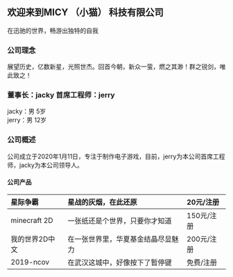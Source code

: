 ## 欢迎来到MICY  （小猫）  科技有限公司
在迅驰的世界，畅游出独特的自我

### 公司理念
展望历史，亿数新星，光照世杰。回首今朝，新众一萤，燃之其渺！群之锐剑，唯此致之！

### 董事长：jacky 首席工程师：jerry
jacky：男     5岁  
jerry：男     12岁

### 公司概述
公司成立于2020年1月11日，专注于制作电子游戏，目前，jerry为本公司首席工程师，jacky为本公司领导人。

#### 公司产品
|星际争霸      | 星战的灰烟，在此还原              |20元/注册  | 
|:------------|:---------------------------------|:---------|
|minecraft 2D |一张纸还是个世界，只要你才知道      |150元/注册 |
|我的世界2D中文|在一张世界里，华夏基金结晶尽显魅力  |200元/注册  |
|2019-ncov    |在武汉这城中，好像按下了暂停键      |免费/注册   |
